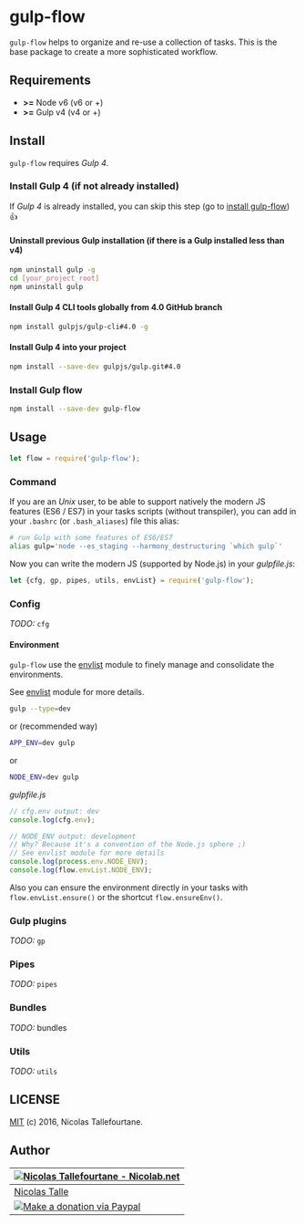 # gulp-flow

`gulp-flow` helps to organize and re-use a collection of tasks.
This is the base package to create a more sophisticated workflow.


## Requirements

 * __>=__ Node v6 (v6 or +)
 * __>=__ Gulp v4 (v4 or +)

## Install

`gulp-flow` requires _Gulp 4_.

### Install Gulp 4 (if not already installed)

If _Gulp 4_ is already installed, you can skip this step (go to [install gulp-flow](#install-gulp-flow)) :+1:

#### Uninstall previous Gulp installation (if there is a Gulp installed less than v4)

```sh
npm uninstall gulp -g
cd [your_project_root]
npm uninstall gulp
```

#### Install Gulp 4 CLI tools globally from 4.0 GitHub branch

```sh
npm install gulpjs/gulp-cli#4.0 -g
```

#### Install Gulp 4 into your project

```sh
npm install --save-dev gulpjs/gulp.git#4.0
```


### Install Gulp flow

```sh
npm install --save-dev gulp-flow
```


## Usage

```js
let flow = require('gulp-flow');
```

### Command

If you are an _Unix_ user, to be able to support natively the modern JS features (ES6 / ES7) in your tasks scripts (without transpiler), you can add in your `.bashrc` (or `.bash_aliases`) file this alias:

```sh
# run Gulp with some features of ES6/ES7
alias gulp='node --es_staging --harmony_destructuring `which gulp`'
```

Now you can write the modern JS (supported by Node.js) in your _gulpfile.js_:
```js
let {cfg, gp, pipes, utils, envList} = require('gulp-flow');
```

### Config

_TODO:_ `cfg`

#### Environment

`gulp-flow` use the [envlist](https://github.com/Nicolab/envlist) module to finely manage and consolidate the environments.

See [envlist](https://github.com/Nicolab/envlist) module for more details.

```sh
gulp --type=dev
```
or (recommended way)
```sh
APP_ENV=dev gulp
```
or
```sh
NODE_ENV=dev gulp
```

_gulpfile.js_
```js
// cfg.env output: dev
console.log(cfg.env);

// NODE_ENV output: development
// Why? Because it's a convention of the Node.js sphere ;)
// See envlist module for more details
console.log(process.env.NODE_ENV);
console.log(flow.envList.NODE_ENV);
```

Also you can ensure the environment directly in your tasks with `flow.envList.ensure()`
or the shortcut `flow.ensureEnv()`.

### Gulp plugins

_TODO:_ `gp`

### Pipes

_TODO:_ `pipes`

### Bundles

_TODO:_ bundles

### Utils

_TODO:_ `utils`

## LICENSE

[MIT](https://github.com/gulp-flow/gulp-flow/blob/master/LICENSE) (c) 2016, Nicolas Tallefourtane.


## Author

| [![Nicolas Tallefourtane - Nicolab.net](http://www.gravatar.com/avatar/d7dd0f4769f3aa48a3ecb308f0b457fc?s=64)](http://nicolab.net) |
|---|
| [Nicolas Talle](http://nicolab.net) |
| [![Make a donation via Paypal](https://www.paypalobjects.com/en_US/i/btn/btn_donate_SM.gif)](https://www.paypal.com/cgi-bin/webscr?cmd=_s-xclick&hosted_button_id=PGRH4ZXP36GUC) |